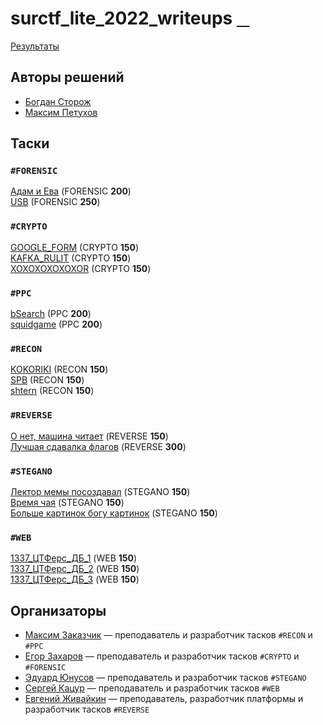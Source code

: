 # surctf_lite_2022_writeups [⠀](https://youtu.be/dQw4w9WgXcQ)

[Результаты](http://surctf.ru:8888)  

## Авторы решений
* [Богдан Сторож](https://github.com/Bogdan0110)
* [Максим Петухов](https://github.com/maksp86)
  
## Таски  
### `#FORENSIC`  
[Адам и Ева](tasks/forensic/adameva/) (FORENSIC **200**)  
[USB](tasks/forensic/usb/) (FORENSIC **250**)  
### `#CRYPTO`  
[GOOGLE_FORM](tasks/crypto/google_form/) (CRYPTO **150**)  
[KAFKA_RULIT](tasks/crypto/kafka_rulit/) (CRYPTO **150**)  
[XOXOXOXOXOXOR](tasks/crypto/xoxoxoxoxoxor/) (CRYPTO **150**)  
### `#PPC`  
[bSearch](tasks/ppc/bsearch/) (PPC **200**)  
[squidgame](tasks/ppc/squidgame/) (PPC **200**)  
### `#RECON`  
[KOKORIKI](tasks/recon/kokoriki/) (RECON **150**)  
[SPB](tasks/recon/spb/) (RECON **150**)  
[shtern](tasks/recon/shtern/) (RECON **150**)  
### `#REVERSE`  
[О нет, машина читает](tasks/reverse/oh_no_machine_is_reading) (REVERSE **150**)  
[Лучшая сдавалка флагов](tasks/reverse/best_flag_sender) (REVERSE **300**)  
### `#STEGANO`  
[Лектор мемы посоздавал](tasks/stegano/lector_make_memes) (STEGANO **150**)  
[Время чая](tasks/stegano/teatime) (STEGANO **150**)  
[Больше картинок богу картинок](tasks/stegano/need_more_picrures) (STEGANO **150**)  
### `#WEB`  
[1337_ЦТФерс_ДБ_1](tasks/web/ctf_db_1) (WEB **150**)  
[1337_ЦТФерс_ДБ_2](tasks/web/ctf_db_2) (WEB **150**)  
[1337_ЦТФерс_ДБ_3](tasks/web/ctf_db_3) (WEB **150**)  
  
## Организаторы
* [Максим Заказчик](https://github.com/s4lat) — преподаватель и разработчик тасков `#RECON` и `#PPC`  
* [Егор Захаров](https://github.com/pigadoor) — преподаватель и разработчик тасков `#CRYPTO` и `#FORENSIC`  
* [Эдуард Юнусов](https://github.com/Killllero0) — преподаватель и разработчик тасков `#STEGANO`  
* [Сергей Кацур](https://github.com/richkats) — преподаватель и разработчик тасков `#WEB`  
* [Евгений Живайкин](https://github.com/EZhivaikin) — преподаватель, разработчик платформы и разработчик тасков `#REVERSE`
